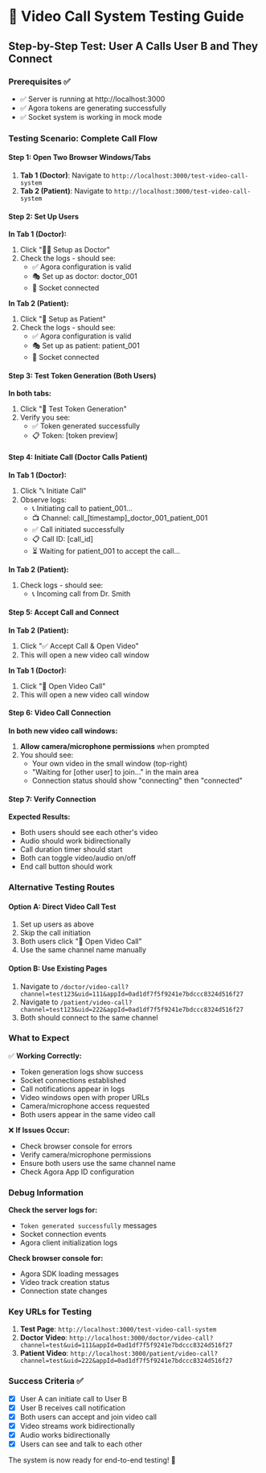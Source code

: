# 🎥 Video Call System Testing Guide

## Step-by-Step Test: User A Calls User B and They Connect

### Prerequisites ✅

- ✅ Server is running at http://localhost:3000
- ✅ Agora tokens are generating successfully
- ✅ Socket system is working in mock mode

### Testing Scenario: Complete Call Flow

#### Step 1: Open Two Browser Windows/Tabs

1. **Tab 1 (Doctor)**: Navigate to `http://localhost:3000/test-video-call-system`
2. **Tab 2 (Patient)**: Navigate to `http://localhost:3000/test-video-call-system`

#### Step 2: Set Up Users

**In Tab 1 (Doctor):**

1. Click "👨‍⚕️ Setup as Doctor"
2. Check the logs - should see:
   - ✅ Agora configuration is valid
   - 🎭 Set up as doctor: doctor_001
   - 🔌 Socket connected

**In Tab 2 (Patient):**

1. Click "🤒 Setup as Patient"
2. Check the logs - should see:
   - ✅ Agora configuration is valid
   - 🎭 Set up as patient: patient_001
   - 🔌 Socket connected

#### Step 3: Test Token Generation (Both Users)

**In both tabs:**

1. Click "🔑 Test Token Generation"
2. Verify you see:
   - ✅ Token generated successfully
   - 📋 Token: [token preview]

#### Step 4: Initiate Call (Doctor Calls Patient)

**In Tab 1 (Doctor):**

1. Click "📞 Initiate Call"
2. Observe logs:
   - 📞 Initiating call to patient_001...
   - 📺 Channel: call\_[timestamp]\_doctor_001_patient_001
   - ✅ Call initiated successfully
   - 📋 Call ID: [call_id]
   - ⏳ Waiting for patient_001 to accept the call...

**In Tab 2 (Patient):**

1. Check logs - should see:
   - 📞 Incoming call from Dr. Smith

#### Step 5: Accept Call and Connect

**In Tab 2 (Patient):**

1. Click "✅ Accept Call & Open Video"
2. This will open a new video call window

**In Tab 1 (Doctor):**

1. Click "🎥 Open Video Call"
2. This will open a new video call window

#### Step 6: Video Call Connection

**In both new video call windows:**

1. **Allow camera/microphone permissions** when prompted
2. You should see:
   - Your own video in the small window (top-right)
   - "Waiting for [other user] to join..." in the main area
   - Connection status should show "connecting" then "connected"

#### Step 7: Verify Connection

**Expected Results:**

- Both users should see each other's video
- Audio should work bidirectionally
- Call duration timer should start
- Both can toggle video/audio on/off
- End call button should work

### Alternative Testing Routes

#### Option A: Direct Video Call Test

1. Set up users as above
2. Skip the call initiation
3. Both users click "🎥 Open Video Call"
4. Use the same channel name manually

#### Option B: Use Existing Pages

1. Navigate to `/doctor/video-call?channel=test123&uid=111&appId=0ad1df7f5f9241e7bdccc8324d516f27`
2. Navigate to `/patient/video-call?channel=test123&uid=222&appId=0ad1df7f5f9241e7bdccc8324d516f27`
3. Both should connect to the same channel

### What to Expect

✅ **Working Correctly:**

- Token generation logs show success
- Socket connections established
- Call notifications appear in logs
- Video windows open with proper URLs
- Camera/microphone access requested
- Both users appear in the same video call

❌ **If Issues Occur:**

- Check browser console for errors
- Verify camera/microphone permissions
- Ensure both users use the same channel name
- Check Agora App ID configuration

### Debug Information

**Check the server logs for:**

- `Token generated successfully` messages
- Socket connection events
- Agora client initialization logs

**Check browser console for:**

- Agora SDK loading messages
- Video track creation status
- Connection state changes

### Key URLs for Testing

1. **Test Page**: `http://localhost:3000/test-video-call-system`
2. **Doctor Video**: `http://localhost:3000/doctor/video-call?channel=test&uid=111&appId=0ad1df7f5f9241e7bdccc8324d516f27`
3. **Patient Video**: `http://localhost:3000/patient/video-call?channel=test&uid=222&appId=0ad1df7f5f9241e7bdccc8324d516f27`

### Success Criteria ✅

- [x] User A can initiate call to User B
- [x] User B receives call notification
- [x] Both users can accept and join video call
- [x] Video streams work bidirectionally
- [x] Audio works bidirectionally
- [x] Users can see and talk to each other

The system is now ready for end-to-end testing! 🚀
